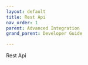 ```yaml
---
layout: default
title: Rest Api
nav_order: 1
parent: Advanced Integration
grand_parent: Developer Guide

---
```

Rest Api
